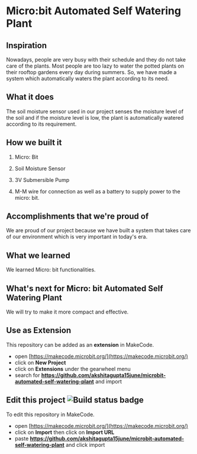 
# Micro:bit Automated Self Watering Plant

## Inspiration
Nowadays, people are very busy with their schedule and they do not take care of the plants. Most people are too lazy to water the potted plants on their rooftop gardens every day during summers. So, we have made a system which automatically waters the plant according to its need. 

## What it does
The soil moisture sensor used in our project senses the moisture level of the soil and if the moisture level is low, the plant is automatically watered according to its requirement. 

## How we built it

1) Micro: Bit

2) Soil Moisture Sensor

3) 3V Submersible Pump

4) M-M wire for connection as well as a battery to supply power to the micro: bit.

## Accomplishments that we're proud of

We are proud of our project because we have built a system that takes care of our environment which is very important in today's era.

## What we learned

We learned Micro: bit functionalities.

## What's next for Micro: bit Automated Self Watering Plant

We will try to make it more compact and effective.

## Use as Extension

This repository can be added as an **extension** in MakeCode.

* open [https://makecode.microbit.org/](https://makecode.microbit.org/)
* click on **New Project**
* click on **Extensions** under the gearwheel menu
* search for **https://github.com/akshitagupta15june/microbit-automated-self-watering-plant** and import

## Edit this project ![Build status badge](https://github.com/akshitagupta15june/microbit-automated-self-watering-plant/workflows/MakeCode/badge.svg)

To edit this repository in MakeCode.

* open [https://makecode.microbit.org/](https://makecode.microbit.org/)
* click on **Import** then click on **Import URL**
* paste **https://github.com/akshitagupta15june/microbit-automated-self-watering-plant** and click import

